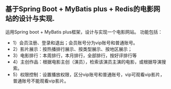 ## 基于Spring Boot + MyBatis plus + Redis的电影网站的设计与实现.
  运用Spring boot + MyBatis plus框架，设计与实现一个电影网站。 功能包括：

- 1）会员注册、登录和退出；会员账号分为vip账号和普通账号。
- 2）影片展示：按热播排行展示、按类型展示、按地区展示；
- 3）电影排行：本周排行，本月排行，全部排行，按好评排行等
- 4）主创作品：根据电影主创（演员），检索该演员主演的电影，或根据导演搜索。
- 5）权限控制：设置播放权限，区分vip账号和普通账号，vip可观看vip影片，普通账号不能观看vip影片。

